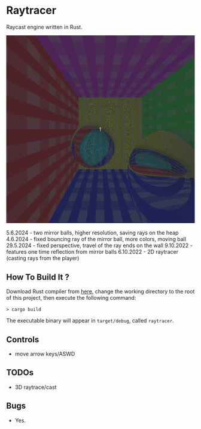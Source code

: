 # Raytracer

Raycast engine written in Rust.

<img alt="Description" src="https://github.com/PavelVavruska/raytracer/blob/master/raytracer_peek_20240605.gif">

5.6.2024 - two mirror balls, higher resolution, saving rays on the heap
4.6.2024 - fixed bouncing ray of the mirror ball, more colors, moving ball
29.5.2024  - fixed perspective, travel of the ray ends on the wall
9.10.2022 - features one time reflection from mirror balls
6.10.2022 - 2D raytracer (casting rays from the player)

## How To Build It ?

Download Rust compiler from [here](https://www.rust-lang.org/en-US/), change the working directory to the root of this project, then execute the following command:

```
> cargo build
```

The executable binary will appear in `target/debug`, called `raytracer`.

## Controls

- move arrow keys/ASWD

## TODOs

- 3D raytrace/cast

## Bugs

- Yes.
